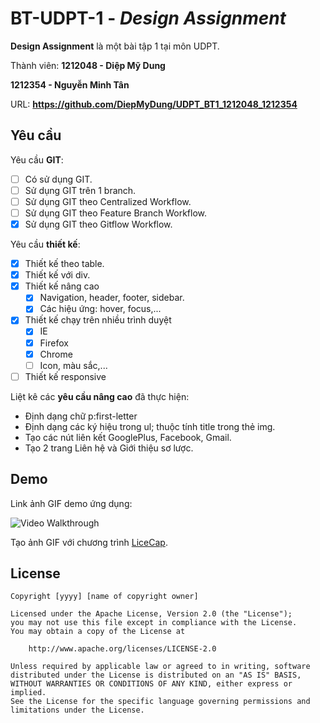 # BT-UDPT-1 - *Design Assignment*

**Design Assignment** là một bài tập 1 tại môn UDPT.

Thành viên: 
**1212048 - Diệp Mỹ Dung**

**1212354 - Nguyễn Minh Tân**

URL: **https://github.com/DiepMyDung/UDPT_BT1_1212048_1212354**

## Yêu cầu

Yêu cầu **GIT**:

* [ ] Có sử dụng GIT.
* [ ] Sử dụng GIT trên 1 branch.
* [ ] Sử dụng GIT theo Centralized Workflow.
* [ ] Sử dụng GIT theo Feature Branch Workflow.
* [x] Sử dụng GIT theo Gitflow Workflow.

Yêu cầu **thiết kế**:

* [x] Thiết kế theo table.
* [x] Thiết kế với div.
* [x] Thiết kế nâng cao
    * [x] Navigation, header, footer, sidebar.
    * [x] Các hiệu ứng: hover, focus,...
* [x] Thiết kế chạy trên nhiều trình duyệt
    * [x] IE
    * [x] Firefox
    * [x] Chrome
    * [ ] Icon, màu sắc,...
* [ ] Thiết kế responsive

Liệt kê các **yêu cầu nâng cao** đã thực hiện:
- Định dạng chữ p:first-letter
- Định dạng các ký hiệu trong ul; thuộc tính title trong thẻ img.
- Tạo các nút liên kết GooglePlus, Facebook, Gmail.
- Tạo 2 trang Liên hệ và Giới thiệu sơ lược.

## Demo

Link ảnh GIF demo ứng dụng:

![Video Walkthrough](GIF_1212048_1212354.gif)

Tạo ảnh GIF với chương trình [LiceCap](http://www.cockos.com/licecap/).


## License

    Copyright [yyyy] [name of copyright owner]

    Licensed under the Apache License, Version 2.0 (the "License");
    you may not use this file except in compliance with the License.
    You may obtain a copy of the License at

        http://www.apache.org/licenses/LICENSE-2.0

    Unless required by applicable law or agreed to in writing, software
    distributed under the License is distributed on an "AS IS" BASIS,
    WITHOUT WARRANTIES OR CONDITIONS OF ANY KIND, either express or implied.
    See the License for the specific language governing permissions and
    limitations under the License.

